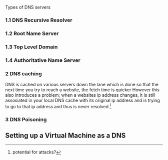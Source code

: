 Types of DNS servers 

### 1.1 DNS Recursive Resolver 
### 1.2 Root Name Server 
### 1.3 Top Level Domain 
### 1.4 Authoritative Name Server



### 2 DNS caching 
DNS is cached on various servers down the lane which is done so that the next time you try to reach a website, the fetch time is quicker
However this also introduces a problem; when a websites ip address changes, it is still assosiated in your local DNS cache with its original ip address and is trying to go to that ip address and thus is never resolved [^1]


### 3 DNS Poisoning





## Setting up a Virtual Machine as a DNS 




[^1]: potential for attacks? 